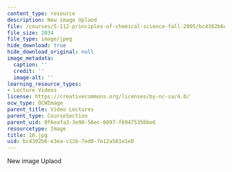 ```yaml
---
content_type: resource
description: New image Uplaod
file: /courses/5-112-principles-of-chemical-science-fall-2005/bc4302b6e3eac12b7ed07e12a581e1e0_16.jpg
file_size: 2034
file_type: image/jpeg
hide_download: true
hide_download_original: null
image_metadata:
  caption: ''
  credit: ''
  image-alt: ''
learning_resource_types:
- Lecture Videos
license: https://creativecommons.org/licenses/by-nc-sa/4.0/
ocw_type: OCWImage
parent_title: Video Lectures
parent_type: CourseSection
parent_uid: 0f6eafa3-3e90-56ec-6097-f69475356be6
resourcetype: Image
title: 16.jpg
uid: bc4302b6-e3ea-c12b-7ed0-7e12a581e1e0
---
```

New image Uplaod